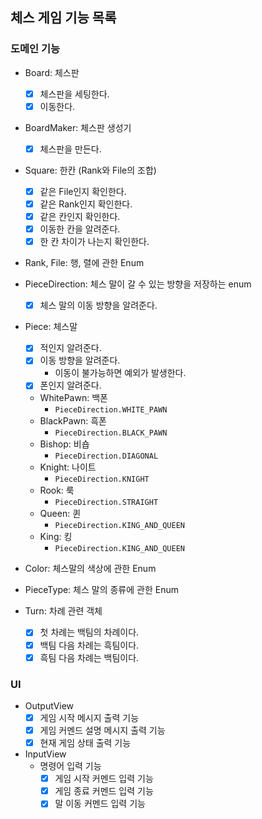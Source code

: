 ## 체스 게임 기능 목록
### 도메인 기능

- Board: 체스판
  - [x] 체스판을 세팅한다.
  - [x] 이동한다.

- BoardMaker: 체스판 생성기
  - [x] 체스판을 만든다.

- Square: 한칸 (Rank와 File의 조합)
  - [x] 같은 File인지 확인한다.
  - [x] 같은 Rank인지 확인한다.
  - [x] 같은 칸인지 확인한다.
  - [x] 이동한 칸을 알려준다.
  - [x] 한 칸 차이가 나는지 확인한다.

- Rank, File: 행, 렬에 관한 Enum

- PieceDirection: 체스 말이 갈 수 있는 방향을 저장하는 enum
  - [x] 체스 말의 이동 방향을 알려준다.

- Piece: 체스말
  - [x] 적인지 알려준다.
  - [x] 이동 방향을 알려준다.
    - 이동이 불가능하면 예외가 발생한다.
  - [x] 폰인지 알려준다.

  - WhitePawn: 백폰
    - `PieceDirection.WHITE_PAWN`
  - BlackPawn: 흑폰
    - `PieceDirection.BLACK_PAWN`
  - Bishop: 비숍
    - `PieceDirection.DIAGONAL`
  - Knight: 나이트
    - `PieceDirection.KNIGHT`
  - Rook: 룩
    - `PieceDirection.STRAIGHT`
  - Queen: 퀸
    - `PieceDirection.KING_AND_QUEEN`
  - King: 킹
    - `PieceDirection.KING_AND_QUEEN`

- Color: 체스말의 색상에 관한 Enum
- PieceType: 체스 말의 종류에 관한 Enum

- Turn: 차례 관련 객체
  - [x] 첫 차례는 백팀의 차례이다.
  - [x] 백팀 다음 차례는 흑팀이다.
  - [x] 흑팀 다음 차례는 백팀이다.

### UI

- OutputView
  - [x] 게임 시작 메시지 출력 기능
  - [x] 게임 커멘드 설명 메시지 출력 기능
  - [x] 현재 게임 상태 출력 기능

- InputView
  - 명령어 입력 기능
    - [x] 게임 시작 커멘드 입력 기능
    - [x] 게임 종료 커멘드 입력 기능
    - [x] 말 이동 커멘드 입력 기능
